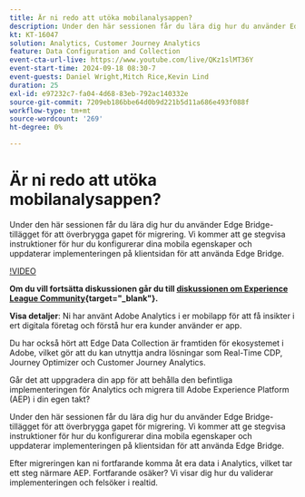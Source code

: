 ```yaml
---
title: Är ni redo att utöka mobilanalysappen?
description: Under den här sessionen får du lära dig hur du använder Edge Bridge-tillägget för att överbrygga gapet för migrering. Vi kommer att ge stegvisa instruktioner för hur du konfigurerar dina mobila egenskaper och uppdaterar implementeringen på klientsidan för att använda Edge Bridge.
kt: KT-16047
solution: Analytics, Customer Journey Analytics
feature: Data Configuration and Collection
event-cta-url-live: https://www.youtube.com/live/QKz1slMT36Y
event-start-time: 2024-09-18 08:30-7
event-guests: Daniel Wright,Mitch Rice,Kevin Lind
duration: 25
exl-id: e97232c7-fa04-4d68-83eb-792ac140332e
source-git-commit: 7209eb186bbe64d0b9d221b5d11a686e493f088f
workflow-type: tm+mt
source-wordcount: '269'
ht-degree: 0%

---
```


# Är ni redo att utöka mobilanalysappen?

Under den här sessionen får du lära dig hur du använder Edge Bridge-tillägget för att överbrygga gapet för migrering. Vi kommer att ge stegvisa instruktioner för hur du konfigurerar dina mobila egenskaper och uppdaterar implementeringen på klientsidan för att använda Edge Bridge.

[!VIDEO](https://video.tv.adobe.com/v/3434575)

**Om du vill fortsätta diskussionen går du till [diskussionen om Experience League Community](https://experienceleaguecommunities.adobe.com/t5/adobe-experience-platform/experience-league-live-post-session-discussion-are-you-ready-to/m-p/704990#M550){target="_blank"}.**

**Visa detaljer**:
Ni har använt Adobe Analytics i er mobilapp för att få insikter i ert digitala företag och förstå hur era kunder använder er app.

Du har också hört att Edge Data Collection är framtiden för ekosystemet i Adobe, vilket gör att du kan utnyttja andra lösningar som Real-Time CDP, Journey Optimizer och Customer Journey Analytics.

Går det att uppgradera din app för att behålla den befintliga implementeringen för Analytics och migrera till Adobe Experience Platform (AEP) i din egen takt?

Under den här sessionen får du lära dig hur du använder Edge Bridge-tillägget för att överbrygga gapet för migrering. Vi kommer att ge stegvisa instruktioner för hur du konfigurerar dina mobila egenskaper och uppdaterar implementeringen på klientsidan för att använda Edge Bridge.

Efter migreringen kan ni fortfarande komma åt era data i Analytics, vilket tar ett steg närmare AEP. Fortfarande osäker? Vi visar dig hur du validerar implementeringen och felsöker i realtid.
